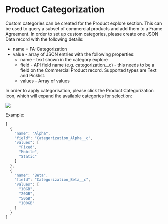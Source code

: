 # Product Categorization

Custom categories can be created for the Product explore section. This can be used to query a subset of commercial products and add them to a Frame Agreement. In order to set up custom categories, please create one JSON Data record with the following details:

- name = FA-Categorization
- value - array of JSON entries with the following properties: 
    - name - text shown in the category explore
    - field - API field name (e.g. categorization__c) - this needs to be a field on the Commercial Product record. Supported types are Text and Picklist. 
    - values - Array of values 

In order to apply categorisation, please click the Product Categorization icon, which will expand the available categories for selection: 

![]({{images}}/ProdCat1.png)

Example: 
```javascript
[
  {
    "name": "Alpha",
    "field": "Categorization_Alpha__c",
    "values": [
      "Fixed",
      "Mobile",
      "Static"
    ]
  },
  {
    "name": "Beta",
    "field": "Categorization_Beta__c",
    "values": [
      "10GB",
      "20GB",
      "50GB",
      "100GB"
    ]
  }
]
```